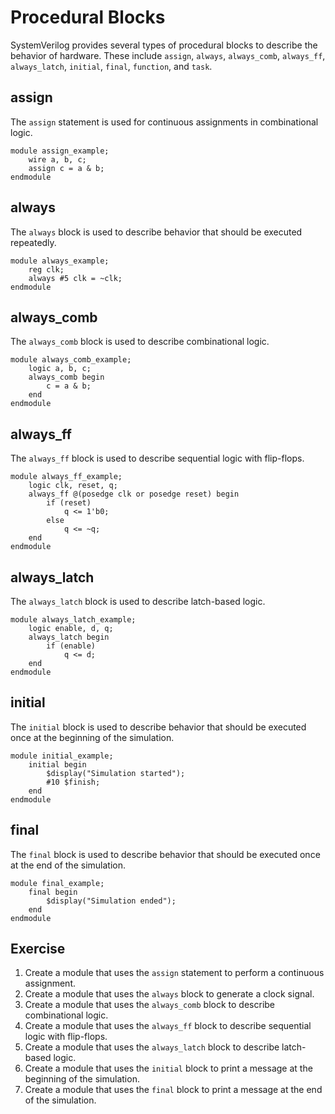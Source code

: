# Procedural Blocks

SystemVerilog provides several types of procedural blocks to describe the behavior of hardware. These include `assign`, `always`, `always_comb`, `always_ff`, `always_latch`, `initial`, `final`, `function`, and `task`.

## assign
The `assign` statement is used for continuous assignments in combinational logic.
```SV
module assign_example;
    wire a, b, c;
    assign c = a & b;
endmodule
```

## always
The `always` block is used to describe behavior that should be executed repeatedly.
```SV
module always_example;
    reg clk;
    always #5 clk = ~clk;
endmodule
```

## always_comb
The `always_comb` block is used to describe combinational logic.
```SV
module always_comb_example;
    logic a, b, c;
    always_comb begin
        c = a & b;
    end
endmodule
```

## always_ff
The `always_ff` block is used to describe sequential logic with flip-flops.
```SV
module always_ff_example;
    logic clk, reset, q;
    always_ff @(posedge clk or posedge reset) begin
        if (reset)
            q <= 1'b0;
        else
            q <= ~q;
    end
endmodule
```

## always_latch
The `always_latch` block is used to describe latch-based logic.
```SV
module always_latch_example;
    logic enable, d, q;
    always_latch begin
        if (enable)
            q <= d;
    end
endmodule
```

## initial
The `initial` block is used to describe behavior that should be executed once at the beginning of the simulation.
```SV
module initial_example;
    initial begin
        $display("Simulation started");
        #10 $finish;
    end
endmodule
```

## final
The `final` block is used to describe behavior that should be executed once at the end of the simulation.
```SV
module final_example;
    final begin
        $display("Simulation ended");
    end
endmodule
```

## Exercise
1. Create a module that uses the `assign` statement to perform a continuous assignment.
2. Create a module that uses the `always` block to generate a clock signal.
3. Create a module that uses the `always_comb` block to describe combinational logic.
4. Create a module that uses the `always_ff` block to describe sequential logic with flip-flops.
5. Create a module that uses the `always_latch` block to describe latch-based logic.
6. Create a module that uses the `initial` block to print a message at the beginning of the simulation.
7. Create a module that uses the `final` block to print a message at the end of the simulation.
